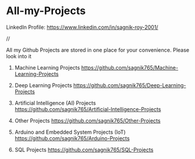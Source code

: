 # All-my-Projects

LinkedIn Profile: https://www.linkedin.com/in/sagnik-roy-2001/

//

All my Github Projects are stored in one place for your convenience. Please look into it



1. Machine Learning Projects     https://github.com/sagnik765/Machine-Learning-Projects

2. Deep Learning Projects     https://github.com/sagnik765/Deep-Learning-Projects

3. Artificial Intelligence (AI) Projects   https://github.com/sagnik765/Artificial-Intelligence-Projects

4. Other Projects    https://github.com/sagnik765/Other-Projects

5. Arduino and Embedded System Projects (IoT)    https://github.com/sagnik765/Arduino-Projects

6. SQL Projects    https://github.com/sagnik765/SQL-Projects

